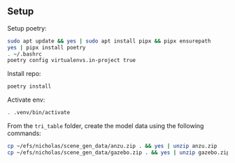 ## Setup

Setup poetry:
```bash
sudo apt update && yes | sudo apt install pipx && pipx ensurepath
yes | pipx install poetry
. ~/.bashrc
poetry config virtualenvs.in-project true
```

Install repo:
```bash
poetry install
```

Activate env:
```bash
. .venv/bin/activate
```

From the `tri_table` folder, create the model data using the following commands:

```bash
cp ~/efs/nicholas/scene_gen_data/anzu.zip . && yes | unzip anzu.zip
cp ~/efs/nicholas/scene_gen_data/gazebo.zip . && yes | unzip gazebo.zip
```


